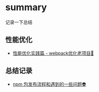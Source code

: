 # summary
记录一下总结

## 性能优化
- [性能优化实践篇 - webpack优化老项目🔨](https://github.com/zhangcy1/summary/issues/1)

## 总结记录
- [npm 包发布流程和遇到的一些问题👽](https://github.com/zhangcy1/summary/issues/2)
